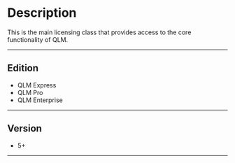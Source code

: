 # Description

This is the main licensing class that provides access to the core functionality of QLM.

***

## Edition

* QLM Express
* QLM Pro
* QLM Enterprise

***

## Version

* 5+

***
